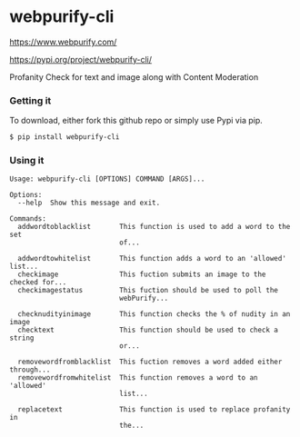 # webpurify-cli

https://www.webpurify.com/

https://pypi.org/project/webpurify-cli/

Profanity Check for text and image along with Content Moderation


###  Getting it

To download, either fork this github repo or simply use Pypi via pip.
```sh
$ pip install webpurify-cli
```

### Using it

```
Usage: webpurify-cli [OPTIONS] COMMAND [ARGS]...

Options:
  --help  Show this message and exit.

Commands:
  addwordtoblacklist       This function is used to add a word to the set
                           of...

  addwordtowhitelist       This function adds a word to an 'allowed' list...
  checkimage               This fuction submits an image to the checked for...
  checkimagestatus         This fuction should be used to poll the
                           webPurify...

  checknudityinimage       This function checks the % of nudity in an image
  checktext                This function should be used to check a string
                           or...

  removewordfromblacklist  This fuction removes a word added either through...
  removewordfromwhitelist  This function removes a word to an 'allowed'
                           list...

  replacetext              This function is used to replace profanity in
                           the...
 ```
